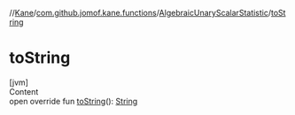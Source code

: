 //[Kane](../../index.md)/[com.github.jomof.kane.functions](../index.md)/[AlgebraicUnaryScalarStatistic](index.md)/[toString](to-string.md)



# toString  
[jvm]  
Content  
open override fun [toString](to-string.md)(): [String](https://kotlinlang.org/api/latest/jvm/stdlib/kotlin/-string/index.html)  



